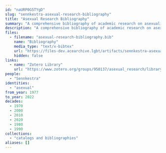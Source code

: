 ```yaml
---
id: "naURP0G5TYgD"
slug: "sennkestra-asexual-research-bibliography"
title: "Asexual Research Bibliography"
summary: "A comprehensive bibliography of academic research on asexuality"
description: "A comprehensive bibliography of academic research on asexuality, aiming to include as much research as possible, whether \"good or bad, cutting edge or outdated, relevant or out of touch\""
files:
  - filename: "asexual-research-bibliography.bib"
    name: "Bibliography"
    media_type: "text/x-bibtex"
    url: "https://files-dev.acearchive.lgbt/artifacts/sennkestra-asexual-research-bibliography/asexual-research-bibliography.bib"
    hidden: false
links:
  - name: "Zotero Library"
    url: "https://www.zotero.org/groups/950137/asexual_research/library"
people:
  - "Sennkestra"
identities:
  - "asexual"
from_year: 1977
to_year: 2022
decades:
  - 1970
  - 2000
  - 2010
  - 2020
  - 1980
  - 1990
collections:
  - "catalogs and bibliographies"
aliases: []
---
```

